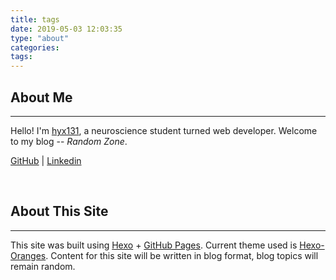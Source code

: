 ```yaml
---
title: tags
date: 2019-05-03 12:03:35
type: "about"
categories:
tags: 
---
```


## About Me
---
Hello! I'm [hyx131](https://github.com/hyx131), a neuroscience student turned web developer. Welcome to my blog -- _Random Zone_.

[GitHub](https://github.com/hyx131) | [Linkedin](https://www.linkedin.com/in/selinhuang/)

&nbsp;  

## About This Site
---
This site was built using [Hexo](https://hexo.io/) + [GitHub Pages](https://pages.github.com/). Current theme used is [Hexo-Oranges](https://github.com/zchengsite/hexo-theme-oranges). Content for this site will be written in blog format, blog topics will remain random.
